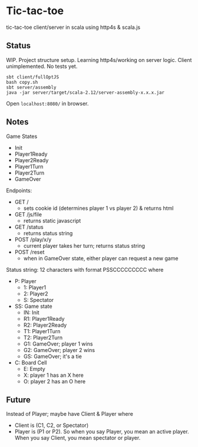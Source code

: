 Tic-tac-toe 
===========

tic-tac-toe client/server in scala using http4s & scala.js

Status
------

WIP.  Project structure setup.
Learning http4s/working on server logic.
Client unimplemented.
No tests yet.

```
sbt client/fullOptJS
bash copy.sh
sbt server/assembly
java -jar server/target/scala-2.12/server-assembly-x.x.x.jar
```

Open `localhost:8080/` in browser.

Notes
-----

Game States
- Init
- Player1Ready
- Player2Ready
- Player1Turn
- Player2Turn
- GameOver

Endpoints:
- GET /
    - sets cookie id (determines player 1 vs player 2) & returns html
- GET /js/file
    - returns static javascript
- GET /status
    - returns status string
- POST /play/x/y
    - current player takes her turn; returns status string
- POST /reset
    - when in GameOver state, either player can request a new game

Status string: 12 characters with format PSSCCCCCCCCC where
- P: Player
    - 1: Player1
    - 2: Player2
    - S: Spectator
- SS: Game state
    - IN: Init
    - R1: Player1Ready
    - R2: Player2Ready
    - T1: Player1Turn
    - T2: Player2Turn
    - G1: GameOver; player 1 wins
    - G2: GameOver; player 2 wins
    - GS: GameOver; it's a tie
- C: Board Cell
    - E: Empty
    - X: player 1 has an X here
    - O: player 2 has an O here


Future
------

Instead of Player; maybe have Client & Player where
- Client is (C1, C2, or Spectator)
- Player is (P1 or P2).
So when you say Player, you mean an active player.
When you say Client, you mean spectator or player.
